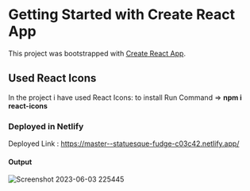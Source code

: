# Getting Started with Create React App

This project was bootstrapped with [Create React App](https://github.com/facebook/create-react-app).

## Used React Icons
In the project i have used React Icons:
to install Run Command => **npm i react-icons**

### Deployed in Netlify 
  Deployed Link : https://master--statuesque-fudge-c03c42.netlify.app/

#### Output

![Screenshot 2023-06-03 225445](https://github.com/saketh-j/Zomato-Clone-Project/assets/109161554/56a5b36b-bf38-4db3-9c42-504cb58dceee)
